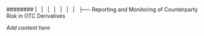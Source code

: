 ######## |   |   |   |   |   |   |   ├── Reporting and Monitoring of Counterparty Risk in OTC Derivatives

*Add content here*